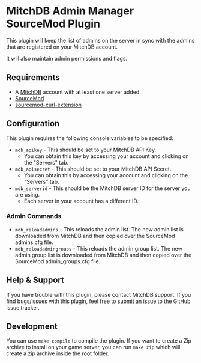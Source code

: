 # MitchDB Admin Manager SourceMod Plugin
This plugin will keep the list of admins on the server in sync with the admins that are registered on your MitchDB account.

It will also maintain admin permissions and flags.


## Requirements
* A [MitchDB](http://www.mitchdb.com/) account with at least one server added.
* [SourceMod](http://www.sourcemod.net/)
* [sourcemod-curl-extension](http://code.google.com/p/sourcemod-curl-extension/)



## Configuration
This plugin requires the following console variables to be specified:

* `mdb_apikey` - This should be set to your MitchDB API Key.
  * You can obtain this key by accessing your account and clicking on the "Servers" tab.
* `mdb_apisecret` - This should be set to your MitchDB API Secret. 
  * You can obtain this by accessing your account and clicking on the "Servers" tab.
* `mdb_serverid` - This should be the MitchDB server ID for the server you are using.
  * Each server in your account has a different ID.

### Admin Commands
* `mdb_reloadadmins` - This reloads the admin list. The new admin list is downloaded from MitchDB and then copied over the SourceMod admins.cfg file.
* `mdb_reloadadmingroups` - This reloads the admin group list. The new admin group list is downloaded from MitchDB and then copied over the SourceMod admin_groups.cfg file.

## Help & Support
If you have trouble with this plugin, please contact MitchDB support. If you find bugs/issues with this plugin, feel free to [submit an issue](https://github.com/mitchdb/mitchdb-admin-manager/issues) to the GitHub issue tracker.

## Development
You can use `make compile` to compile the plugin. If you want to create a Zip archive to install on your game server, you can run `make zip` which will create a zip archive inside the root folder.
